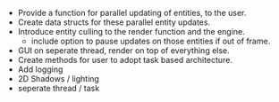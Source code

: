 - Provide a function for parallel updating of entities, to the user.
- Create data structs for these parallel entity updates.
- Introduce entity culling to the render function and the engine.
  - include option to pause updates on those entities if out of frame.
- GUI on seperate thread, render on top of everything else.
- Create methods for user to adopt task based architecture.
- Add logging
- 2D Shadows / lighting
- seperate thread / task
